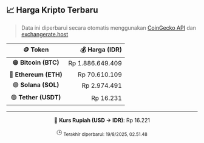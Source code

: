 

<!-- HARGA_KRIPTO -->
## 📈 Harga Kripto Terbaru

> Data ini diperbarui secara otomatis menggunakan [CoinGecko API](https://www.coingecko.com/) dan [exchangerate.host](https://exchangerate.host/)

<div align="center">

| 🪙 Token | 💰 Harga (IDR) |
|:------:|---------------:|
| 🟠 **Bitcoin (BTC)**   | Rp 1.886.649.409 |
| 🔵 **Ethereum (ETH)**  | Rp 70.610.109 |
| 🟣 **Solana (SOL)**    | Rp 2.974.491 |
| 🟢 **Tether (USDT)**   | Rp 16.231 |

---

💱 **Kurs Rupiah (USD → IDR)**: Rp 16.221

🕒 <sub>Terakhir diperbarui: 19/8/2025, 02.51.48</sub>

</div>
<!-- /HARGA_KRIPTO -->